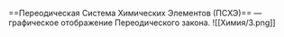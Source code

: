==Переодическая Система Химических Элементов (ПСХЭ)== — графическое отображение Переодического закона.
![[Химия/3.png]]